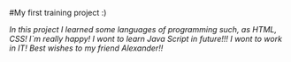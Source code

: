 #My first training project :)

*In this project I learned some languages of programming such, as HTML, CSS! 
I`m really happy! I wont to learn Java Script in future!!! 
I wont to work in IT! 
Best wishes to my friend Alexander!!*
